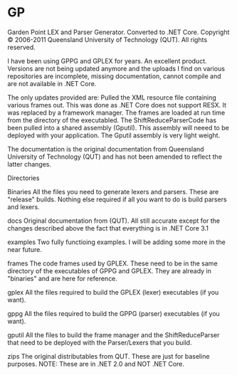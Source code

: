 # GP
Garden Point LEX and Parser Generator. Converted to .NET Core.
Copyright © 2006-2011 Queensland University of Technology (QUT). All rights reserved.

I have been using GPPG and GPLEX for years. An excellent product. Versions are not being updated anymore and the uploads I find on various repositories are incomplete, missing documentation, cannot compile and are not available in .NET Core. 

The only updates provided are:
Pulled the XML resource file containing various frames out. This was done as .NET Core does not support RESX. It was replaced by a framework manager. The frames are loaded at run time from the directory of the executabled.
The ShiftReduceParserCode has been pulled into a shared assembly (Gputil). This assembly will neeed to be deployed with your application. The Gputil assembly is very light weight.

The documentation is the original documentation from Queensland University of Technology (QUT) and has not been amended to reflect the latter changes. 

Directories

Binaries
All the files you need to generate lexers and parsers. These are "release" builds. Nothing else required if all you want to do is build parsers and lexers. 

docs
Original documentation from (QUT). All still accurate except for the changes described above the fact that everything is in .NET Core 3.1

examples
Two fully functioing examples. I will be adding some more in the near future.

frames
The code frames used by GPLEX. These need to be in the same directory of the executables of GPPG and GPLEX. They are already in "binaries" and are here for reference.

gplex
All the files required to build the GPLEX (lexer) executables (if you want).

gppg
All the files required to build the GPPG (parser) executables (if you want).

gputil
All the files to build the frame manager and the ShiftReduceParser that need to be deployed with the Parser/Lexers that you build. 

zips
The original distributables from QUT. These are just for baseline purposes. NOTE: These are in .NET 2.0 and NOT .NET Core.

